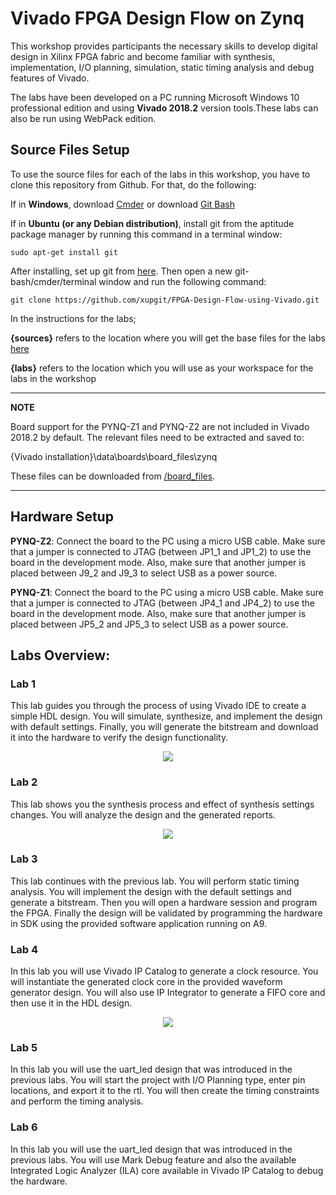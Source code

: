 # Vivado FPGA Design Flow on Zynq
This workshop provides participants the necessary skills to develop digital design in Xilinx FPGA fabric and become familiar with synthesis, implementation, I/O planning, simulation, static timing analysis and debug features of Vivado.

The labs have been developed on a PC running Microsoft Windows 10 professional edition and using **Vivado 2018.2** version tools.These labs can also be run using WebPack edition.

## Source Files Setup


To use the source files for each of the labs in this workshop, you have to clone this repository from Github. For that, do the following:

  If in **Windows**, download [Cmder](http://cmder.net/) or download [Git Bash](https://git-scm.com/download/win)

  If in **Ubuntu (or any Debian distribution)**, install git from the aptitude package manager by running this command in a terminal window:
  ```
  sudo apt-get install git
  ```

  After installing, set up git from [here](https://help.github.com/articles/set-up-git/).  Then open a new git-bash/cmder/terminal window and run the following command:
  ```
  git clone https://github.com/xupgit/FPGA-Design-Flow-using-Vivado.git
  ```

In the instructions for the labs;

**{sources}** refers to the location where you will get the base files for the labs [here](https://github.com/xupgit/FPGA-Design-Flow-using-Vivado/tree/master/source)

**{labs}** refers to the location which you will use as your workspace for the labs in the workshop

---
**NOTE**

Board support for the PYNQ-Z1 and PYNQ-Z2 are not included in Vivado 2018.2 by default. The relevant files need to be extracted and saved to:

 {Vivado installation}\data\boards\board_files\zynq

These files can be downloaded from [/board_files](https://github.com/xupgit/Zynq-Design-using-Vivado/tree/master/board_files).

---

## Hardware Setup

**PYNQ-Z2**:  Connect the board to the PC using a micro USB cable. Make sure that a jumper is connected to JTAG (between JP1\_1 and JP1\_2) to use the board in the development mode.  Also, make sure that another jumper is placed between J9\_2 and J9\_3 to select USB as a power source.


**PYNQ-Z1**:  Connect the board to the PC using a micro USB cable. Make sure that a jumper is connected to JTAG (between JP4\_1 and JP4\_2) to use the board in the development mode.  Also, make sure that another jumper is placed between JP5\_2 and JP5\_3 to select USB as a power source.

## Labs Overview:

### Lab 1
This lab guides you through the process of using Vivado IDE to create a simple HDL design.  You will simulate, synthesize, and implement the design with default settings.  Finally, you will generate the bitstream and download it into the hardware to verify the design functionality.

<p align="center">
<img src ="./images/lab1/Fig1.png"/>
</p>

### Lab 2
This lab shows you the synthesis process and effect of synthesis settings changes.  You will analyze the design and the generated reports.

<p align="center">
<img src ="./images/lab2/Fig1.png"/>
</p>

### Lab 3
This lab continues with the previous lab. You will perform static timing analysis. You will implement the design with the default settings and generate a bitstream.  Then you will open a hardware session and program the FPGA. Finally the design will be validated by programming the hardware in SDK using the provided software application running on A9.

### Lab 4
In this lab you will use Vivado IP Catalog to generate a clock resource. You will instantiate the generated clock core in the provided waveform generator design. You will also use IP Integrator to generate a FIFO core and then use it in the HDL design.

<p align="center">
<img src ="./images/lab4/Fig1.png"/>
</p>

### Lab 5
In this lab you will use the uart_led design that was introduced in the previous labs. You will start the project with I/O Planning type, enter pin locations, and export it to the rtl. You will then create the timing constraints and perform the timing analysis.

### Lab 6
In this lab you will use the uart_led design that was introduced in the previous labs. You will use Mark Debug feature and also the available Integrated Logic Analyzer (ILA) core available in Vivado IP Catalog to debug the hardware.
